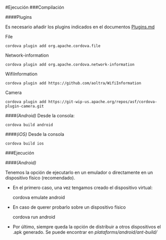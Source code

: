 #Ejecución
###Compilación

####Plugins

Es necesario añadir los plugins indicados en el documentos [Plugins.md](https://github.com/aoltra/VisualDomo/blob/master/doc/Plugins.md)

File

    cordova plugin add org.apache.cordova.file

Network-information

    cordova plugin add org.apache.cordova.network-information

WifiInformation

    cordova plugin add https://github.com/aoltra/WifiInformation

Camera

    cordova plugin add https://git-wip-us.apache.org/repos/asf/cordova-plugin-camera.git 

####*(Android)* 
Desde la consola:

    cordova build android
    
####*(iOS)* Desde la consola 

    cordova build ios
  
###Ejecución
 
####*(Android)* 

Tenemos la opción de ejecutarlo en un emulador o directamente en un dispositivo físico (recomendado). 
             
* En el primero caso, una vez tengamos creado el dispositivo virtual:
         
    cordova emulate android

* En caso de querer probarlo sobre un dispositivo físico

    cordova run android

* Por último, siempre queda la opción de distribuir a otros dispositivos el .apk generado. Se puede encontrar en *plataforms/android/ant-build/*
